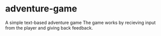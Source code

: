 # adventure-game
A simple text-based adventure game
The game works by recieving input from the player and giving back feedback.
